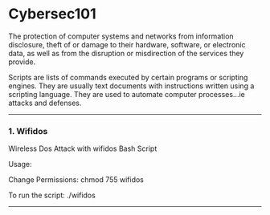 # Cybersec101

The protection of computer systems and networks from information disclosure, theft of or damage to their hardware, software, or electronic data, as well as from the disruption or misdirection of the services they provide. 

Scripts are lists of commands executed by certain programs or scripting engines. They are usually text documents with instructions written using a scripting language. They are used to automate computer processes...ie attacks and defenses.

----------------------------------------------------------------------------------------------------------------------------------------------------------------------
### 1. Wifidos
Wireless Dos Attack with wifidos Bash Script

Usage:

Change Permissions: chmod 755 wifidos

To run the script: ./wifidos

----------------------------------------------------------------------------------------------------------------------------------------------------------------------
